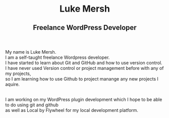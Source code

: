 <link type="text/css" rel="stylesheet" href="style.css">
<header>
  <h1>Luke Mersh</h1>
  <h2>Freelance WordPress Developer</h2>
  </header>
  <main>
<p> My name is Luke Mersh.<br/>
I am a self-taught freelance Wordpress developer.<br/>
I have started to learn about Git and GitHub and how to use version control.<br/>
I have never used Version control or project management before with any of my projects,<br/>
  so I am learning how to use Github to project manange any new projects I aquire.</p><br/>
  I am working on my WordPress plugin development which I hope to be able to do using git and github <br/>
  as well as Local by Flywheel for my local development platform.
  </main>
  <footer>
  </footer>
  

